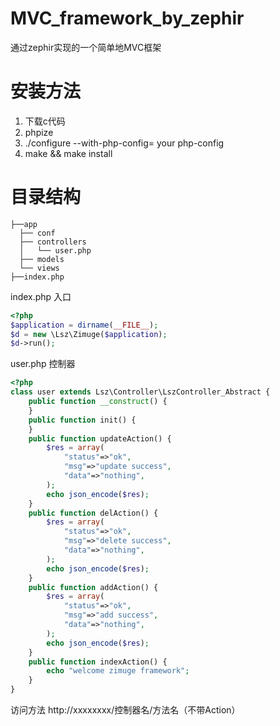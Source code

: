 # MVC_framework_by_zephir
通过zephir实现的一个简单地MVC框架

# 安装方法

1. 下载c代码
2. phpize
3. ./configure --with-php-config= your php-config
4. make && make install


# 目录结构

```
├──app
  ├── conf
  ├── controllers
  │   └── user.php
  ├── models
  └── views
├──index.php
```
index.php 入口
```PHP
<?php
$application = dirname(__FILE__);
$d = new \Lsz\Zimuge($application);
$d->run();

```

user.php 控制器

```PHP
<?php
class user extends Lsz\Controller\LszController_Abstract {
    public function __construct() {
    }
    public function init() {
    }
    public function updateAction() {
        $res = array(
            "status"=>"ok",
            "msg"=>"update success",
            "data"=>"nothing",
        );
        echo json_encode($res);
    }
    public function delAction() {
        $res = array(
            "status"=>"ok",
            "msg"=>"delete success",
            "data"=>"nothing",
        );
        echo json_encode($res);
    }
    public function addAction() {
        $res = array(
            "status"=>"ok",
            "msg"=>"add success",
            "data"=>"nothing",
        );
        echo json_encode($res);
    }
    public function indexAction() {
        echo "welcome zimuge framework";
    }
}
```

访问方法
http://xxxxxxxx/控制器名/方法名（不带Action）
